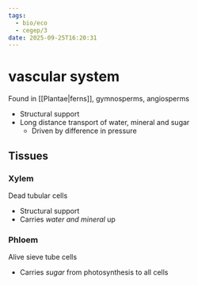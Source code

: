 ```yaml
---
tags:
  - bio/eco
  - cegep/3
date: 2025-09-25T16:20:31
---
```


# vascular system

Found in [[Plantae|ferns]], gymnosperms, angiosperms

- Structural support
- Long distance transport of water, mineral and sugar
	- Driven by difference in pressure

## Tissues

### Xylem

Dead tubular cells

- Structural support
- Carries *water and mineral* up

### Phloem

Alive sieve tube cells

- Carries *sugar* from photosynthesis to all cells